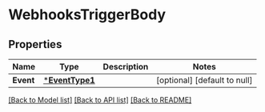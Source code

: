 # WebhooksTriggerBody

## Properties
Name | Type | Description | Notes
------------ | ------------- | ------------- | -------------
**Event** | [***EventType1**](event_type1.md) |  | [optional] [default to null]

[[Back to Model list]](../README.md#documentation-for-models) [[Back to API list]](../README.md#documentation-for-api-endpoints) [[Back to README]](../README.md)

